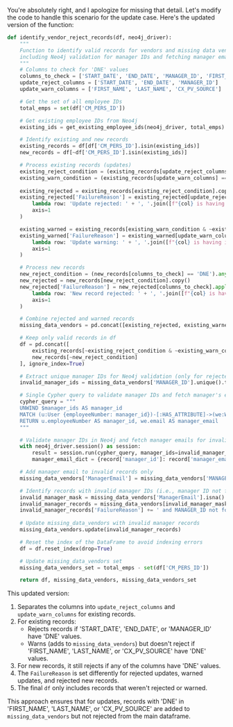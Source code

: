 You're absolutely right, and I apologize for missing that detail. Let's modify the code to handle this scenario for the update case. Here's the updated version of the function:

```python
def identify_vendor_reject_records(df, neo4j_driver):
    """
    Function to identify valid records for vendors and missing data vendors,
    including Neo4j validation for manager IDs and fetching manager email only for invalid records.
    """
    # Columns to check for 'DNE' values
    columns_to_check = ['START_DATE', 'END_DATE', 'MANAGER_ID', 'FIRST_NAME', 'LAST_NAME', 'CX_PV_SOURCE']
    update_reject_columns = ['START_DATE', 'END_DATE', 'MANAGER_ID']
    update_warn_columns = ['FIRST_NAME', 'LAST_NAME', 'CX_PV_SOURCE']

    # Get the set of all employee IDs
    total_emps = set(df['CM_PERS_ID'])

    # Get existing employee IDs from Neo4j
    existing_ids = get_existing_employee_ids(neo4j_driver, total_emps)

    # Identify existing and new records
    existing_records = df[df['CM_PERS_ID'].isin(existing_ids)]
    new_records = df[~df['CM_PERS_ID'].isin(existing_ids)]

    # Process existing records (updates)
    existing_reject_condition = (existing_records[update_reject_columns] == 'DNE').any(axis=1)
    existing_warn_condition = (existing_records[update_warn_columns] == 'DNE').any(axis=1)
    
    existing_rejected = existing_records[existing_reject_condition].copy()
    existing_rejected['FailureReason'] = existing_rejected[update_reject_columns].apply(
        lambda row: 'Update rejected: ' + ', '.join([f"{col} is having invalid data" for col, val in row.items() if val == 'DNE']),
        axis=1
    )

    existing_warned = existing_records[existing_warn_condition & ~existing_reject_condition].copy()
    existing_warned['FailureReason'] = existing_warned[update_warn_columns].apply(
        lambda row: 'Update warning: ' + ', '.join([f"{col} is having invalid data" for col, val in row.items() if val == 'DNE']),
        axis=1
    )

    # Process new records
    new_reject_condition = (new_records[columns_to_check] == 'DNE').any(axis=1)
    new_rejected = new_records[new_reject_condition].copy()
    new_rejected['FailureReason'] = new_rejected[columns_to_check].apply(
        lambda row: 'New record rejected: ' + ', '.join([f"{col} is having invalid data" for col, val in row.items() if val == 'DNE']),
        axis=1
    )

    # Combine rejected and warned records
    missing_data_vendors = pd.concat([existing_rejected, existing_warned, new_rejected], ignore_index=True)

    # Keep only valid records in df
    df = pd.concat([
        existing_records[~existing_reject_condition & ~existing_warn_condition],
        new_records[~new_reject_condition]
    ], ignore_index=True)

    # Extract unique manager IDs for Neo4j validation (only for rejected records)
    invalid_manager_ids = missing_data_vendors['MANAGER_ID'].unique().tolist()

    # Single Cypher query to validate manager IDs and fetch manager's email for invalid records
    cypher_query = """
    UNWIND $manager_ids AS manager_id
    MATCH (u:User {employeeNumber: manager_id})-[:HAS_ATTRIBUTE]->(we:WorkEmail)
    RETURN u.employeeNumber AS manager_id, we.email AS manager_email
    """

    # Validate manager IDs in Neo4j and fetch manager emails for invalid records
    with neo4j_driver.session() as session:
        result = session.run(cypher_query, manager_ids=invalid_manager_ids)
        manager_email_dict = {record['manager_id']: record['manager_email'] for record in result}

    # Add manager email to invalid records only
    missing_data_vendors['ManagerEmail'] = missing_data_vendors['MANAGER_ID'].map(manager_email_dict)

    # Identify records with invalid manager IDs (i.e., manager ID not found in Neo4j)
    invalid_manager_mask = missing_data_vendors['ManagerEmail'].isna()
    invalid_manager_records = missing_data_vendors[invalid_manager_mask].copy()
    invalid_manager_records['FailureReason'] += ' and MANAGER_ID not found in Neo4j'
    
    # Update missing_data_vendors with invalid manager records
    missing_data_vendors.update(invalid_manager_records)

    # Reset the index of the DataFrame to avoid indexing errors
    df = df.reset_index(drop=True)

    # Update missing_data_vendors set
    missing_data_vendors_set = total_emps - set(df['CM_PERS_ID'])

    return df, missing_data_vendors, missing_data_vendors_set
```

This updated version:

1. Separates the columns into `update_reject_columns` and `update_warn_columns` for existing records.
2. For existing records:
   - Rejects records if 'START_DATE', 'END_DATE', or 'MANAGER_ID' have 'DNE' values.
   - Warns (adds to `missing_data_vendors`) but doesn't reject if 'FIRST_NAME', 'LAST_NAME', or 'CX_PV_SOURCE' have 'DNE' values.
3. For new records, it still rejects if any of the columns have 'DNE' values.
4. The `FailureReason` is set differently for rejected updates, warned updates, and rejected new records.
5. The final `df` only includes records that weren't rejected or warned.

This approach ensures that for updates, records with 'DNE' in 'FIRST_NAME', 'LAST_NAME', or 'CX_PV_SOURCE' are added to `missing_data_vendors` but not rejected from the main dataframe.
